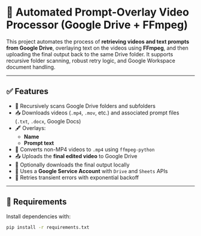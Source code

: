 # 🎥 Automated Prompt-Overlay Video Processor (Google Drive + FFmpeg)

This project automates the process of **retrieving videos and text prompts from Google Drive**, overlaying text on the videos using **FFmpeg**, and then uploading the final output back to the same Drive folder. It supports recursive folder scanning, robust retry logic, and Google Workspace document handling.

---

## ✅ Features

- 🔁 Recursively scans Google Drive folders and subfolders
- 📥 Downloads videos (`.mp4`, `.mov`, etc.) and associated prompt files (`.txt`, `.docx`, Google Docs)
- 🖋 Overlays:
  - **Name**
  - **Prompt text**
- 🔄 Converts non-MP4 videos to `.mp4` using `ffmpeg-python`
- 📤 Uploads the **final edited video** to Google Drive
- 💾 Optionally downloads the final output locally
- 🔐 Uses a **Google Service Account** with `Drive` and `Sheets` APIs
- 🔁 Retries transient errors with exponential backoff

---

## 🧰 Requirements

Install dependencies with:

```bash
pip install -r requirements.txt
